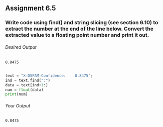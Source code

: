 ## Assignment 6.5

### Write code using find() and string slicing (see section 6.10) to extract the number at the end of the line below. Convert the extracted value to a floating point number and print it out. 

###### *Desired Output*
````
0.8475  
````
## 

````python
text = "X-DSPAM-Confidence:    0.8475";
ind = text.find(":")
data = text[ind+1:]
num = float(data)
print(num)
````
###### *Your Output*
```
0.8475
```